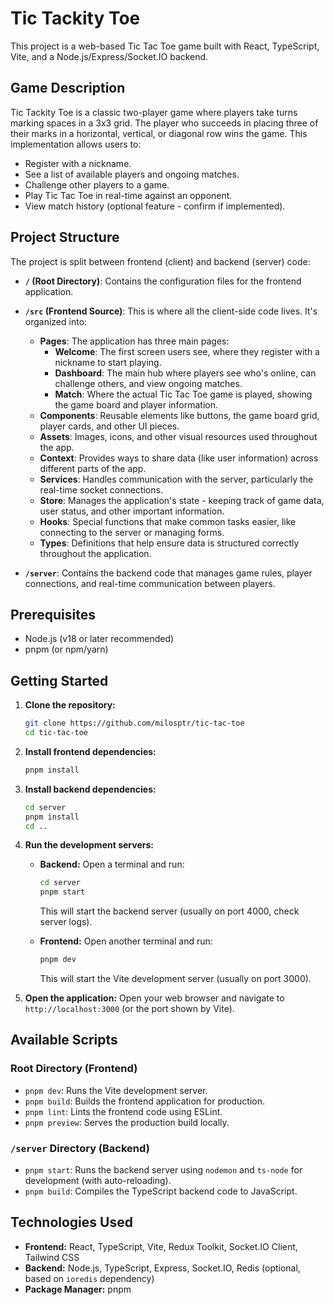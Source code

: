 # Tic Tackity Toe

This project is a web-based Tic Tac Toe game built with React, TypeScript, Vite, and a Node.js/Express/Socket.IO backend.

## Game Description

Tic Tackity Toe is a classic two-player game where players take turns marking spaces in a 3x3 grid. The player who succeeds in placing three of their marks in a horizontal, vertical, or diagonal row wins the game. This implementation allows users to:

- Register with a nickname.
- See a list of available players and ongoing matches.
- Challenge other players to a game.
- Play Tic Tac Toe in real-time against an opponent.
- View match history (optional feature - confirm if implemented).

## Project Structure

The project is split between frontend (client) and backend (server) code:

- **`/` (Root Directory)**: Contains the configuration files for the frontend application.

- **`/src` (Frontend Source)**: This is where all the client-side code lives. It's organized into:

  - **Pages**: The application has three main pages:
    - **Welcome**: The first screen users see, where they register with a nickname to start playing.
    - **Dashboard**: The main hub where players see who's online, can challenge others, and view ongoing matches.
    - **Match**: Where the actual Tic Tac Toe game is played, showing the game board and player information.
  - **Components**: Reusable elements like buttons, the game board grid, player cards, and other UI pieces.
  - **Assets**: Images, icons, and other visual resources used throughout the app.
  - **Context**: Provides ways to share data (like user information) across different parts of the app.
  - **Services**: Handles communication with the server, particularly the real-time socket connections.
  - **Store**: Manages the application's state - keeping track of game data, user status, and other important information.
  - **Hooks**: Special functions that make common tasks easier, like connecting to the server or managing forms.
  - **Types**: Definitions that help ensure data is structured correctly throughout the application.

- **`/server`**: Contains the backend code that manages game rules, player connections, and real-time communication between players.

## Prerequisites

- Node.js (v18 or later recommended)
- pnpm (or npm/yarn)

## Getting Started

1.  **Clone the repository:**

    ```bash
    git clone https://github.com/milosptr/tic-tac-toe
    cd tic-tac-toe
    ```

2.  **Install frontend dependencies:**

    ```bash
    pnpm install
    ```

3.  **Install backend dependencies:**

    ```bash
    cd server
    pnpm install
    cd ..
    ```

4.  **Run the development servers:**

    - **Backend:** Open a terminal and run:

      ```bash
      cd server
      pnpm start
      ```

      This will start the backend server (usually on port 4000, check server logs).

    - **Frontend:** Open another terminal and run:
      ```bash
      pnpm dev
      ```
      This will start the Vite development server (usually on port 3000).

5.  **Open the application:**
    Open your web browser and navigate to `http://localhost:3000` (or the port shown by Vite).

## Available Scripts

### Root Directory (Frontend)

- `pnpm dev`: Runs the Vite development server.
- `pnpm build`: Builds the frontend application for production.
- `pnpm lint`: Lints the frontend code using ESLint.
- `pnpm preview`: Serves the production build locally.

### `/server` Directory (Backend)

- `pnpm start`: Runs the backend server using `nodemon` and `ts-node` for development (with auto-reloading).
- `pnpm build`: Compiles the TypeScript backend code to JavaScript.

## Technologies Used

- **Frontend:** React, TypeScript, Vite, Redux Toolkit, Socket.IO Client, Tailwind CSS
- **Backend:** Node.js, TypeScript, Express, Socket.IO, Redis (optional, based on `ioredis` dependency)
- **Package Manager:** pnpm
